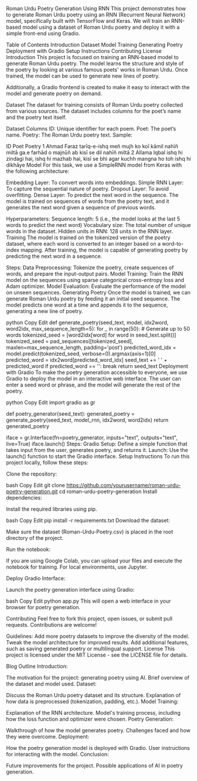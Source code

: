 Roman Urdu Poetry Generation Using RNN
This project demonstrates how to generate Roman Urdu poetry using an RNN (Recurrent Neural Network) model, specifically built with TensorFlow and Keras. We will train an RNN-based model using a dataset of Roman Urdu poetry and deploy it with a simple front-end using Gradio.

Table of Contents
Introduction
Dataset
Model
Training
Generating Poetry
Deployment with Gradio
Setup Instructions
Contributing
License
Introduction
This project is focused on training an RNN-based model to generate Roman Urdu poetry. The model learns the structure and style of the poetry by looking at various famous poets' works in Roman Urdu. Once trained, the model can be used to generate new lines of poetry.

Additionally, a Gradio frontend is created to make it easy to interact with the model and generate poetry on demand.

Dataset
The dataset for training consists of Roman Urdu poetry collected from various sources. The dataset includes columns for the poet’s name and the poetry text itself.

Dataset Columns
ID: Unique identifier for each poem.
Poet: The poet’s name.
Poetry: The Roman Urdu poetry text.
Sample:

ID	Poet	Poetry
1	Ahmad Faraz	tarīq-e-ishq meñ mujh ko koī kāmil nahīñ miltā ga.e farhād o majnūñ ab kisī se dil nahīñ miltā
2	Allama Iqbal	ishq hi zindagi hai, ishq hi mazhab hai, kisī se bhi agar kuchh mangna ho toh ishq hi dikhāye
Model
For this task, we use a SimpleRNN model from Keras with the following architecture:

Embedding Layer: To convert words into embeddings.
Simple RNN Layer: To capture the sequential nature of poetry.
Dropout Layer: To avoid overfitting.
Dense Layer: To predict the next word in the sequence.
The model is trained on sequences of words from the poetry text, and it generates the next word given a sequence of previous words.

Hyperparameters:
Sequence length: 5 (i.e., the model looks at the last 5 words to predict the next word)
Vocabulary size: The total number of unique words in the dataset.
Hidden units in RNN: 128 units in the RNN layer.
Training
The model is trained on the tokenized version of the poetry dataset, where each word is converted to an integer based on a word-to-index mapping. After training, the model is capable of generating poetry by predicting the next word in a sequence.

Steps:
Data Preprocessing: Tokenize the poetry, create sequences of words, and prepare the input-output pairs.
Model Training: Train the RNN model on the sequences using sparse categorical cross-entropy loss and Adam optimizer.
Model Evaluation: Evaluate the performance of the model on unseen sequences.
Generating Poetry
Once the model is trained, we can generate Roman Urdu poetry by feeding it an initial seed sequence. The model predicts one word at a time and appends it to the sequence, generating a new line of poetry.

python
Copy
Edit
def generate_poetry(seed_text, model, idx2word, word2idx, max_sequence_length=5):
    for _ in range(50):  # Generate up to 50 words
        tokenized_seed = [word2idx[word] for word in seed_text.split()]
        tokenized_seed = pad_sequences([tokenized_seed], maxlen=max_sequence_length, padding='post')
        predicted_word_idx = model.predict(tokenized_seed, verbose=0).argmax(axis=1)[0]
        predicted_word = idx2word[predicted_word_idx]
        seed_text += ' ' + predicted_word
        if predicted_word == '<END>':
            break
    return seed_text
Deployment with Gradio
To make the poetry generation accessible to everyone, we use Gradio to deploy the model in an interactive web interface. The user can enter a seed word or phrase, and the model will generate the rest of the poetry.

python
Copy
Edit
import gradio as gr

def poetry_generator(seed_text):
    generated_poetry = generate_poetry(seed_text, model_rnn, idx2word, word2idx)
    return generated_poetry

iface = gr.Interface(fn=poetry_generator, inputs="text", outputs="text", live=True)
iface.launch()
Steps:
Gradio Setup: Define a simple function that takes input from the user, generates poetry, and returns it.
Launch: Use the launch() function to start the Gradio interface.
Setup Instructions
To run this project locally, follow these steps:

Clone the repository:

bash
Copy
Edit
git clone https://github.com/yourusername/roman-urdu-poetry-generation.git
cd roman-urdu-poetry-generation
Install dependencies:

Install the required libraries using pip.

bash
Copy
Edit
pip install -r requirements.txt
Download the dataset:

Make sure the dataset (Roman-Urdu-Poetry.csv) is placed in the root directory of the project.

Run the notebook:

If you are using Google Colab, you can upload your files and execute the notebook for training. For local environments, use Jupyter.

Deploy Gradio Interface:

Launch the poetry generation interface using Gradio:

bash
Copy
Edit
python app.py
This will open a web interface in your browser for poetry generation.

Contributing
Feel free to fork this project, open issues, or submit pull requests. Contributions are welcome!

Guidelines:
Add more poetry datasets to improve the diversity of the model.
Tweak the model architecture for improved results.
Add additional features, such as saving generated poetry or multilingual support.
License
This project is licensed under the MIT License - see the LICENSE file for details.

Blog Outline
Introduction:

The motivation for the project: generating poetry using AI.
Brief overview of the dataset and model used.
Dataset:

Discuss the Roman Urdu poetry dataset and its structure.
Explanation of how data is preprocessed (tokenization, padding, etc.).
Model Training:

Explanation of the RNN architecture.
Model's training process, including how the loss function and optimizer were chosen.
Poetry Generation:

Walkthrough of how the model generates poetry.
Challenges faced and how they were overcome.
Deployment:

How the poetry generation model is deployed with Gradio.
User instructions for interacting with the model.
Conclusion:

Future improvements for the project.
Possible applications of AI in poetry generation.
